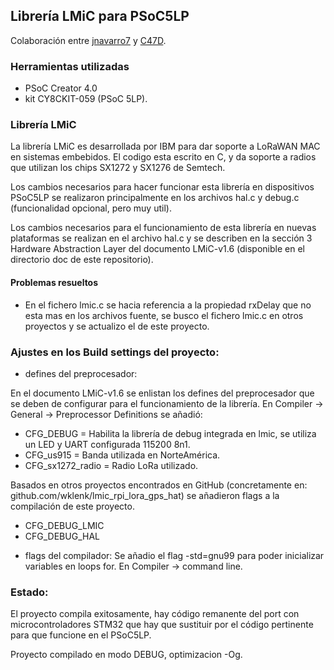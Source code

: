 ## Librería LMiC para PSoC5LP

Colaboración entre [jnavarro7](github.com/jnavarro7) y [C47D](github.com/C47D).

### Herramientas utilizadas
- PSoC Creator 4.0
- kit CY8CKIT-059 (PSoC 5LP).


### Librería LMiC

La librería LMiC es desarrollada por IBM para dar soporte a LoRaWAN MAC en sistemas embebidos. El codigo esta escrito en C, y da soporte a radios que utilizan los chips SX1272 y SX1276 de Semtech.

Los cambios necesarios para hacer funcionar esta librería en dispositivos PSoC5LP se realizaron principalmente en los archivos hal.c y debug.c (funcionalidad opcional, pero muy util).

Los cambios necesarios para el funcionamiento de esta librería en nuevas plataformas se realizan en el archivo hal.c y se describen en la sección 3 Hardware Abstraction Layer del documento LMiC-v1.6 (disponible en el directorio doc de este repositorio).


#### Problemas resueltos
* En el fichero lmic.c se hacia referencia a la propiedad rxDelay
que no esta mas en los archivos fuente, se busco el fichero
lmic.c en otros proyectos y se actualizo el de este proyecto.


### Ajustes en los Build settings del proyecto:

* defines del preprocesador:

En el documento LMiC-v1.6 se enlistan los defines del preprocesador que se deben de configurar para el funcionamiento de la librería.
En Compiler -> General -> Preprocessor Definitions se añadió:
- CFG_DEBUG = Habilita la librería de debug integrada en lmic, se utiliza un LED y UART configurada 115200 8n1.
- CFG_us915 = Banda utilizada en NorteAmérica.
- CFG_sx1272_radio = Radio LoRa utilizado.


Basados en otros proyectos encontrados en GitHub (concretamente en:
github.com/wklenk/lmic_rpi_lora_gps_hat) se añadieron flags a la
compilación de este proyecto.
- CFG_DEBUG_LMIC
- CFG_DEBUG_HAL


* flags del compilador:
Se añadio el flag -std=gnu99 para poder inicializar variables en loops for. En Compiler -> command line.


### Estado:

El proyecto compila exitosamente, hay código remanente del port con
microcontroladores STM32 que hay que sustituir por el código pertinente
para que funcione en el PSoC5LP.

Proyecto compilado en modo DEBUG, optimizacion -Og.
